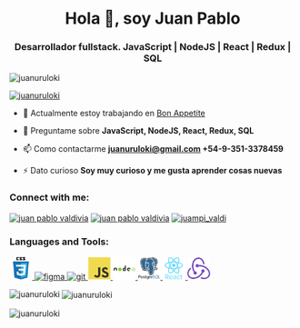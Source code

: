 <h1 align="center">Hola 👋, soy Juan Pablo</h1>
<h3 align="center">Desarrollador fullstack. JavaScript | NodeJS | React | Redux | SQL</h3>

<p align="left"> <img src="https://komarev.com/ghpvc/?username=juanuruloki&label=Profile%20views&color=0e75b6&style=flat" alt="juanuruloki" /> </p>

<p align="left"> <a href="https://github.com/ryo-ma/github-profile-trophy"><img src="https://github-profile-trophy.vercel.app/?username=juanuruloki" alt="juanuruloki" /></a> </p>

- 🔭 Actualmente estoy trabajando en [Bon Appetite](https://bonappetite.vercel.app/)

- 💬 Preguntame sobre **JavaScript, NodeJS, React, Redux, SQL**

- 📫 Como contactarme **juanuruloki@gmail.com +54-9-351-3378459**

- ⚡ Dato curioso **Soy muy curioso y me gusta aprender cosas nuevas**

<h3 align="left">Connect with me:</h3>
<p align="left">
<a href="https://linkedin.com/in/juan pablo valdivia" target="blank"><img align="center" src="https://raw.githubusercontent.com/rahuldkjain/github-profile-readme-generator/master/src/images/icons/Social/linked-in-alt.svg" alt="juan pablo valdivia" height="30" width="40" /></a>
<a href="https://fb.com/juan pablo valdivia" target="blank"><img align="center" src="https://raw.githubusercontent.com/rahuldkjain/github-profile-readme-generator/master/src/images/icons/Social/facebook.svg" alt="juan pablo valdivia" height="30" width="40" /></a>
<a href="https://instagram.com/juampi_valdi" target="blank"><img align="center" src="https://raw.githubusercontent.com/rahuldkjain/github-profile-readme-generator/master/src/images/icons/Social/instagram.svg" alt="juampi_valdi" height="30" width="40" /></a>
</p>

<h3 align="left">Languages and Tools:</h3>
<p align="left"> <a href="https://www.w3schools.com/css/" target="_blank" rel="noreferrer"> <img src="https://raw.githubusercontent.com/devicons/devicon/master/icons/css3/css3-original-wordmark.svg" alt="css3" width="40" height="40"/> </a> <a href="https://www.figma.com/" target="_blank" rel="noreferrer"> <img src="https://www.vectorlogo.zone/logos/figma/figma-icon.svg" alt="figma" width="40" height="40"/> </a> <a href="https://git-scm.com/" target="_blank" rel="noreferrer"> <img src="https://www.vectorlogo.zone/logos/git-scm/git-scm-icon.svg" alt="git" width="40" height="40"/> </a> <a href="https://developer.mozilla.org/en-US/docs/Web/JavaScript" target="_blank" rel="noreferrer"> <img src="https://raw.githubusercontent.com/devicons/devicon/master/icons/javascript/javascript-original.svg" alt="javascript" width="40" height="40"/> </a> <a href="https://nodejs.org" target="_blank" rel="noreferrer"> <img src="https://raw.githubusercontent.com/devicons/devicon/master/icons/nodejs/nodejs-original-wordmark.svg" alt="nodejs" width="40" height="40"/> </a> <a href="https://www.postgresql.org" target="_blank" rel="noreferrer"> <img src="https://raw.githubusercontent.com/devicons/devicon/master/icons/postgresql/postgresql-original-wordmark.svg" alt="postgresql" width="40" height="40"/> </a> <a href="https://reactjs.org/" target="_blank" rel="noreferrer"> <img src="https://raw.githubusercontent.com/devicons/devicon/master/icons/react/react-original-wordmark.svg" alt="react" width="40" height="40"/> </a> <a href="https://redux.js.org" target="_blank" rel="noreferrer"> <img src="https://raw.githubusercontent.com/devicons/devicon/master/icons/redux/redux-original.svg" alt="redux" width="40" height="40"/> </a> </p>

<p><img align="left" src="https://github-readme-stats.vercel.app/api/top-langs?username=juanuruloki&show_icons=true&locale=en&layout=compact" alt="juanuruloki" /></p>

<p>&nbsp;<img align="center" src="https://github-readme-stats.vercel.app/api?username=juanuruloki&show_icons=true&locale=en" alt="juanuruloki" /></p>

<p><img align="center" src="https://github-readme-streak-stats.herokuapp.com/?user=juanuruloki&" alt="juanuruloki" /></p>
